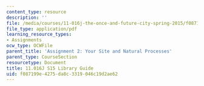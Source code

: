 ```yaml
---
content_type: resource
description: ''
file: /media/courses/11-016j-the-once-and-future-city-spring-2015/f087199e4275da8c3319046c19d2ae62_MIT11_016JS15_Library.pdf
file_type: application/pdf
learning_resource_types:
- Assignments
ocw_type: OCWFile
parent_title: 'Assignment 2: Your Site and Natural Processes'
parent_type: CourseSection
resourcetype: Document
title: 11.016J S15 Library Guide
uid: f087199e-4275-da8c-3319-046c19d2ae62
---
```

